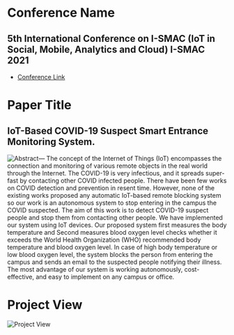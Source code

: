 # Conference Name
## 5th International Conference on I-SMAC (IoT in Social, Mobile, Analytics and Cloud) I-SMAC 2021
+ [Conference Link](https://i-smac.org/ismac2021/index.html)

# Paper Title
## IoT-Based COVID-19 Suspect Smart Entrance Monitoring System.

![Abstract]()— The concept of the Internet of Things (IoT) encompasses
the connection and monitoring of various remote objects in the real
world through the Internet. The COVID-19 is very infectious, and
it spreads super-fast by contacting other COVID infected people.
There have been few works on COVID detection and prevention
in resent time. However, none of the existing works proposed any
automatic IoT-based remote blocking system so our work is an
autonomous system to stop entering in the campus the COVID
suspected. The aim of this work is to detect COVID-19 suspect
people and stop them from contacting other people. We have
implemented our system using IoT devices. Our proposed system
first measures the body temperature and Second measures blood
oxygen level checks whether it exceeds the World Health
Organization (WHO) recommended body temperature and blood
oxygen level. In case of high body temperature or low blood oxygen
level, the system blocks the person from entering the campus and
sends an email to the suspected people notifying their illness. The
most advantage of our system is working autonomously, cost-
effective, and easy to implement on any campus or office.

# Project View
![Project View](https://user-images.githubusercontent.com/64844201/140640110-69ed49dc-5984-4880-af34-b061ab9871bf.jpeg)

